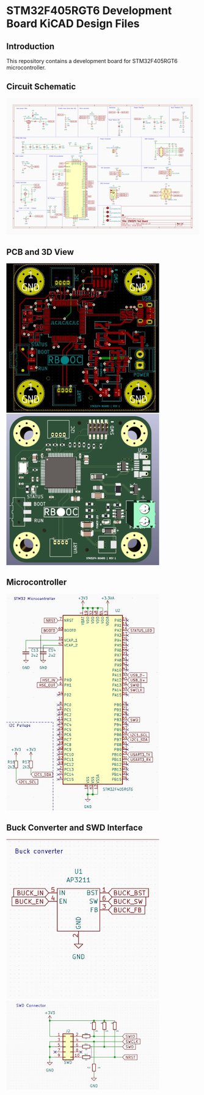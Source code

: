 # STM32F405RGT6 Development Board KiCAD Design Files

## Introduction
This repository contains a development board for STM32F405RGT6 microcontroller.

## Circuit Schematic
![Circuit Schematic](./images/complete.png)

## PCB and 3D View
<p align="left">
    <img width=400 src="./images/pcb.jpg">
    <img width=400 src="./images/3d.jpg">
</p>

## Microcontroller
<img width=400 src="./images/mcu_schematic.jpg">


## Buck Converter and SWD Interface
<p align="left">
    <img width=400 src="./images/buck_schematic.jpg">
    <img width=400 src="./images/swd_schematic.jpg">
</p>